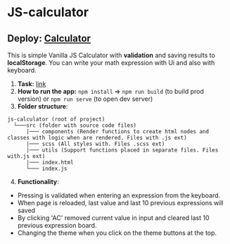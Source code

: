 # JS-calculator

## Deploy: [Calculator](https://funny-narwhal-8a673a.netlify.app/)

This is simple Vanilla JS Calculator with **validation** and saving results to **localStorage**. You can write your math expression with Ui and also with keyboard.

1. **Task:** [link](https://drive.google.com/file/d/1MZorxQ8wu2SAyYQayNaLcPPcQ-bTeSFk/view?usp=sharing)
2. **How to run the app:** `npm install` => `npm run build` (to build prod version) or `npm run serve` (to open dev server)
3. **Folder structure**:

```
js-calculator (root of project)
  └───src (folder with source code files)
      |─── components (Render functions to create html nodes and classes with logic when are rendered. Files with .js ext)
      |─── scss (All styles with. Files .scss ext)
      |─── utils (Support functions placed in separate files. Files with.js ext)
      |─── index.html
      └─── index.js
```

4. **Functionality**:

- Pressing is validated when entering an expression from the keyboard.
- When page is reloaded, last value and last 10 previous expressions will saved
- By clicking 'AC' removed current value in input and cleared last 10 previous expression board.
- Changing the theme when you click on the theme buttons at the top.
